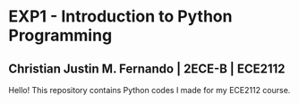 # EXP1 - Introduction to Python Programming
## Christian Justin M. Fernando | 2ECE-B | ECE2112
Hello! This repository contains Python codes I made for my ECE2112 course.
 
